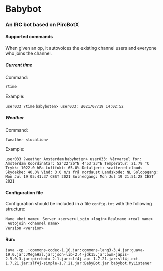 # Babybot
### An IRC bot based on PircBotX

#### Supported commands

When given an op, it autovoices the existing channel users and everyone who joins the channel.

##### Current time
Command:

`?time`

Example: 

`user033 ?time`
`babyboten> user033: 2021/07/19 14:02:52`

##### Weather
Command:

`?weather <location>`

Example: 

`user033 ?weather Amsterdam`
`babyboten> user033: Vêrvarsel for: Amsterdam Koordinatar: 52°22'26"N 4°53'23"E Temperatur: 21.79 °C Trykk: 1022.0 hPa Luftfukt: 65.0% Detaljert: scattered clouds Skydekke: 40.0% Vind: 3.0 m/s frå nordaust Landskode: NL Soloppgang: Mon Jul 19 05:41:37 CEST 2021 Solnedgang: Mon Jul 19 21:51:28 CEST 2021`

#### Configuration file

Configuration should be included in a file `config.txt` with the following structure:

` Name <bot name> `
` Server <server>`
` Login <login> `
` Realname <real name> `  
` Autojoin <channel name>`  
` Version <version> ` 

#### Run: 

`java -cp .:commons-codec-1.10.jar:commons-lang3-3.4.jar:guava-19.0.jar:JMegaHal.jar:json-lib-2.4-jdk15.jar:owm-japis-2.5.0.3.jar:pircbotx-2.1.jar:slf4j-api-1.7.21.jar:slf4j-ext-1.7.21.jar:slf4j-simple-1.7.21.jar:BabyBot.jar babybot.MyListener`